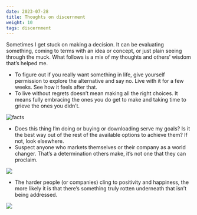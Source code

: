 ```yaml
---
date: 2023-07-28
title: Thoughts on discernment
weight: 10
tags: discernment
---
```


Sometimes I get stuck on making a decision. It can be evaluating something, coming to terms with an idea or concept, or just plain seeing through the muck. What follows is a mix of my thoughts and others’ wisdom that’s helped me. 

- To figure out if you really want something in life, give yourself permission to explore the alternative and say no. Live with it for a few weeks. See how it feels after that. 
- To live without regrets doesn’t mean making all the right choices. It means fully embracing the ones you do get to make and taking time to grieve the ones you didn’t. 

![facts](../facts.jpeg)

- Does this thing I’m doing or buying or downloading serve my goals? Is it the best way out of the rest of the available options to achieve them? If not, look elsewhere. 
- Suspect anyone who markets themselves or their company as a world changer. That’s a determination others make, it’s not one that they can proclaim. 

![](../Baldwin.jpeg)

- The harder people (or companies) cling to positivity and happiness, the more likely it is that there’s something truly rotten underneath that isn’t being addressed.

![](../abuse.jpeg)

